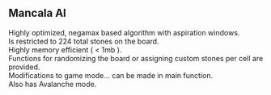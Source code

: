 ## Mancala AI

Highly optimized, negamax based algorithm with aspiration windows.<br>
Is restricted to 224 total stones on the board.<br>
Highly memory efficient ( < 1mb ).<br>
Functions for randomizing the board or assigning custom stones per cell are provided.<br>
Modifications to game mode... can be made in main function.<br>
Also has Avalanche mode.